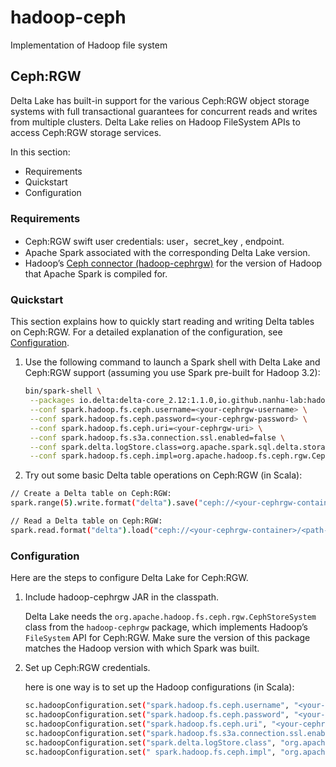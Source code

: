 # hadoop-ceph
Implementation of Hadoop file system
## Ceph:RGW

Delta Lake has built-in support for the various Ceph:RGW object storage systems with full transactional guarantees for concurrent reads and writes from multiple clusters. Delta Lake relies on Hadoop FileSystem APIs to access Ceph:RGW storage services.

In this section:

- Requirements
- Quickstart
- Configuration

### Requirements

- Ceph:RGW swift user credentials: user，secret_key , endpoint.
- Apache Spark associated with the corresponding Delta Lake version.
- Hadoop’s [Ceph connector (hadoop-cephrgw)](https://search.maven.org/artifact/io.github.nanhu-lab/hadoop-cephrgw) for the version of Hadoop that Apache Spark is compiled for.

### Quickstart

This section explains how to quickly start reading and writing Delta tables on Ceph:RGW. For a detailed explanation of the configuration, see [Configuration](https://docs.delta.io/latest/delta-storage.html#-configuration).

1. Use the following command to launch a Spark shell with Delta Lake and Ceph:RGW support (assuming you use Spark pre-built for Hadoop 3.2):

   ```bash
   bin/spark-shell \
    --packages io.delta:delta-core_2.12:1.1.0,io.github.nanhu-lab:hadoop-cephrgw:1.0.3 \
    --conf spark.hadoop.fs.ceph.username=<your-cephrgw-username> \
    --conf spark.hadoop.fs.ceph.password=<your-cephrgw-password> \
    --conf spark.hadoop.fs.ceph.uri=<your-cephrgw-uri> \
    --conf spark.hadoop.fs.s3a.connection.ssl.enabled=false \
    --conf spark.delta.logStore.class=org.apache.spark.sql.delta.storage.S3SingleDriverLogStore \
    --conf spark.hadoop.fs.ceph.impl=org.apache.hadoop.fs.ceph.rgw.CephStoreSystem
   ```

2. Try out some basic Delta table operations on Ceph:RGW (in Scala):

```bash
// Create a Delta table on Ceph:RGW:
spark.range(5).write.format("delta").save("ceph://<your-cephrgw-container>/<path-to-delta-table>")

// Read a Delta table on Ceph:RGW:
spark.read.format("delta").load("ceph://<your-cephrgw-container>/<path-to-delta-table>").show()
```

### Configuration

Here are the steps to configure Delta Lake for Ceph:RGW.

1. Include hadoop-cephrgw JAR in the classpath.

   Delta Lake needs the `org.apache.hadoop.fs.ceph.rgw.CephStoreSystem` class from the `hadoop-cephrgw` package, which implements Hadoop’s `FileSystem` API for Ceph:RGW. Make sure the version of this package matches the Hadoop version with which Spark was built.

2. Set up Ceph:RGW credentials.

   here is one way is to set up the Hadoop configurations (in Scala):

   ```bash
   sc.hadoopConfiguration.set("spark.hadoop.fs.ceph.username", "<your-cephrgw-username>")
   sc.hadoopConfiguration.set("spark.hadoop.fs.ceph.password", "<your-cephrgw-password>")
   sc.hadoopConfiguration.set("spark.hadoop.fs.ceph.uri", "<your-cephrgw-uri>")
   sc.hadoopConfiguration.set("spark.hadoop.fs.s3a.connection.ssl.enabled", "false")
   sc.hadoopConfiguration.set("spark.delta.logStore.class", "org.apache.spark.sql.delta.storage.S3SingleDriverLogStore")
   sc.hadoopConfiguration.set(" spark.hadoop.fs.ceph.impl", "org.apache.hadoop.fs.ceph.rgw.CephStoreSystem")
   ```

